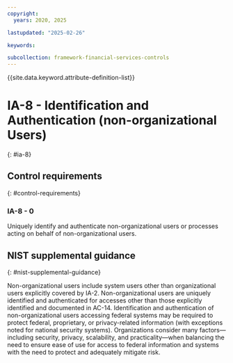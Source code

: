 ```yaml
---
copyright:
  years: 2020, 2025

lastupdated: "2025-02-26"

keywords:

subcollection: framework-financial-services-controls
---
```


{{site.data.keyword.attribute-definition-list}}

# IA-8 - Identification and Authentication (non-organizational Users)
{: #ia-8}

## Control requirements
{: #control-requirements}



### IA-8 - 0


Uniquely identify and authenticate non-organizational users or processes acting on behalf of non-organizational users.












## NIST supplemental guidance
{: #nist-supplemental-guidance}

Non-organizational users include system users other than organizational users explicitly covered by IA-2. Non-organizational users are uniquely identified and authenticated for accesses other than those explicitly identified and documented in AC-14. Identification and authentication of non-organizational users accessing federal systems may be required to protect federal, proprietary, or privacy-related information (with exceptions noted for national security systems). Organizations consider many factors—including security, privacy, scalability, and practicality—when balancing the need to ensure ease of use for access to federal information and systems with the need to protect and adequately mitigate risk.
